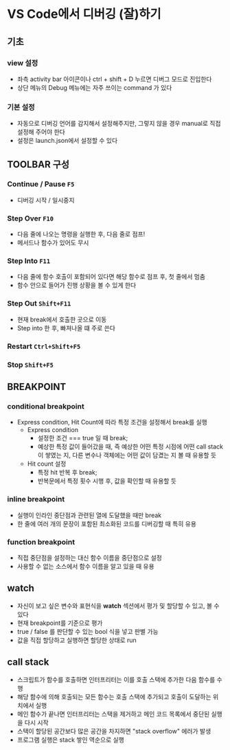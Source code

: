 # VS Code에서 디버깅 (잘)하기
## 기초
### view 설정
- 좌측 activity bar 아이콘이나 ctrl + shift + D 누르면 디버그 모드로 진입한다
- 상단 메뉴의 Debug 메뉴에는 자주 쓰이는 command 가 있다
### 기본 설정
- 자동으로 디버깅 언어를 감지해서 설정해주지만, 그렇지 않을 경우 manual로 직접 설정해 주어야 한다
- 설정은 launch.json에서 설정할 수 있다

## TOOLBAR 구성
###  Continue / Pause  ```F5```
- 디버깅 시작 / 일시중지
###   Step Over  `F10`
- 다음 줄에 나오는 명령을 실행한 후, 다음 줄로 점프!
- 메서드나 함수가 있어도 무시
###   Step Into  `F11`
- 다음 줄에 함수 호출이 포함되어 있다면 해당 함수로 점프 후, 첫 줄에서 멈춤
- 함수 안으로 들어가 진행 상황을 볼 수 있게 한다
###   Step Out  `Shift+F11`
- 현재 break에서 호출한 곳으로 이동
- Step into 한 후, 빠져나올 떄 주로 쓴다
###   Restart  `Ctrl+Shift+F5`
###   Stop  `Shift+F5`

## BREAKPOINT

### conditional breakpoint
- Express condition, Hit Count에 따라 특정 조건을 설정해서 break를 실행
	- Express condition
		- 설정한 조건 === true 일 때 break;
		- 예상한 특정 값이 들어갔을 때, 즉 예상한 어떤 특정 시점에 어떤 call stack이 쌓였는 지, 다른 변수나 객체에는 어떤 값이 담겼는 지 볼 때 유용할 듯
	- Hit count 설정
		- 특정 hit 반복 후 break;
		- 반복문에서 특정 횟수 시행 후, 값을 확인할 때 유용할 듯

### inline breakpoint
- 실행이 인라인 중단점과 관련된 열에 도달했을 때만 break
- 한 줄에 여러 개의 문장이 포함된 최소화된 코드를 디버깅할 때 특히 유용

### function breakpoint
- 직접 중단점을 설정하는 대신 함수 이름을 중단점으로 설정
- 사용할 수 없는 소스에서 함수 이름을 알고 있을 때 유용

## watch
- 자신이 보고 싶은 변수와 표현식을 **watch** 섹션에서 평가 및 할당할 수 있고, 볼 수 있다
- 현재 breakpoint를 기준으로 평가
- true / false 를 판단할 수 있는 bool 식을 넣고 판별 가능
- 값을 직접 할당하고 실행하면 할당한 상태로 run

## call stack
-   스크립트가 함수를 호출하면 인터프리터는 이를 호출 스택에 추가한 다음 함수를 수행
-  해당 함수에 의해 호출되는 모든 함수는 호출 스택에 추가되고 호출이 도달하는 위치에서 실행
-   메인 함수가 끝나면 인터프리터는 스택을 제거하고 메인 코드 목록에서 중단된 실행을 다시 시작
-   스택이 할당된 공간보다 많은 공간을 차지하면 "stack overflow" 에러가 발생
- 프로그램 실행은 stack 쌓인 역순으로 실행
